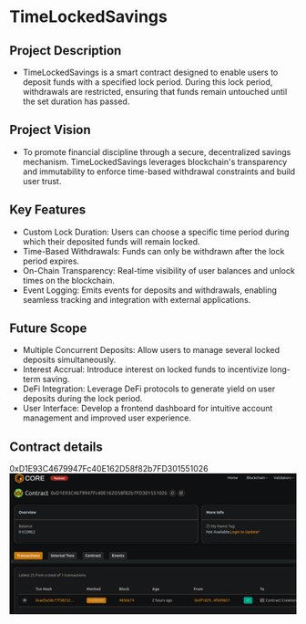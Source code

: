 # TimeLockedSavings

## Project Description
- TimeLockedSavings is a smart contract designed to enable users to deposit funds with a specified lock period. During this lock period, withdrawals are restricted, ensuring that funds remain untouched until the set duration has passed.

## Project Vision
- To promote financial discipline through a secure, decentralized savings mechanism. TimeLockedSavings leverages blockchain's transparency and immutability to enforce time-based withdrawal constraints and build user trust.

## Key Features
- Custom Lock Duration: Users can choose a specific time period during which their deposited funds will remain locked.
- Time-Based Withdrawals: Funds can only be withdrawn after the lock period expires.
- On-Chain Transparency: Real-time visibility of user balances and unlock times on the blockchain.
- Event Logging: Emits events for deposits and withdrawals, enabling seamless tracking and integration with external applications.

## Future Scope
- Multiple Concurrent Deposits: Allow users to manage several locked deposits simultaneously.
- Interest Accrual: Introduce interest on locked funds to incentivize long-term saving.
- DeFi Integration: Leverage DeFi protocols to generate yield on user deposits during the lock period.
- User Interface: Develop a frontend dashboard for intuitive account management and improved user experience.

## Contract details
0xD1E93C4679947Fc40E162D58f82b7FD301551026![alt text](image.png)
